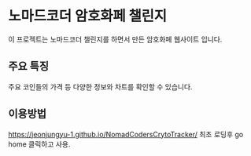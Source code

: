 # 노마드코더 암호화페 챌린지

이 프로젝트는 노마드코더 챌린지를 하면서 만든 암호화페 웹사이트 입니다.

## 주요 특징

주요 코인들의 가격 등 다양한 정보와 차트를 확인할 수 있습니다.

## 이용방법

https://jeonjungyu-1.github.io/NomadCodersCrytoTracker/
최초 로딩후 go home 클릭하고 사용.
